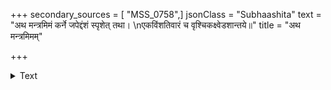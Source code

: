 +++
secondary_sources = [ "MSS_0758",]
jsonClass = "Subhaashita"
text = "अथ मन्त्रमिमं कर्ने जपेद्दंशं स्पृशेत् तथा।  \nएकविंशतिवारं च वृश्चिकक्ष्वेडशान्तये॥"
title = "अथ मन्त्रमिमम्"

+++

<details><summary>Text</summary>

अथ मन्त्रमिमं कर्ने जपेद्दंशं स्पृशेत् तथा।  
एकविंशतिवारं च वृश्चिकक्ष्वेडशान्तये॥
</details>
